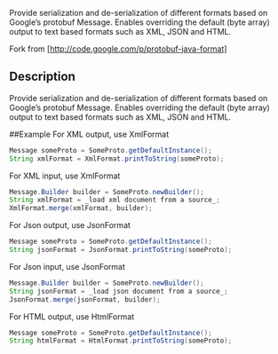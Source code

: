 Provide serialization and de-serialization of different formats based on Google’s protobuf Message. Enables overriding the default (byte array) output to text based formats such as XML, JSON and HTML.

Fork from [http://code.google.com/p/protobuf-java-format]


## Description

Provide serialization and de-serialization of different formats based on Google’s protobuf Message. Enables overriding the default (byte array) output to text based formats such as XML, JSON and HTML.

##Example
For XML output, use XmlFormat

```java
Message someProto = SomeProto.getDefaultInstance();
String xmlFormat = XmlFormat.printToString(someProto);
```

For XML input, use XmlFormat
```java
Message.Builder builder = SomeProto.newBuilder();
String xmlFormat = _load xml document from a source_;
XmlFormat.merge(xmlFormat, builder);
```

For Json output, use JsonFormat
```java
Message someProto = SomeProto.getDefaultInstance();
String jsonFormat = JsonFormat.printToString(someProto);
```

For Json input, use JsonFormat
```java
Message.Builder builder = SomeProto.newBuilder();
String jsonFormat = _load json document from a source_;
JsonFormat.merge(jsonFormat, builder);
```

For HTML output, use HtmlFormat
```java
Message someProto = SomeProto.getDefaultInstance();
String htmlFormat = HtmlFormat.printToString(someProto);
```
